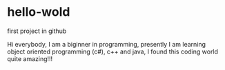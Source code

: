 # hello-wold
first project in github

Hi everybody, I am a biginner in programming, presently I am learning object oriented programming (c#), c++ and java, I found this coding world quite amazing!!!
